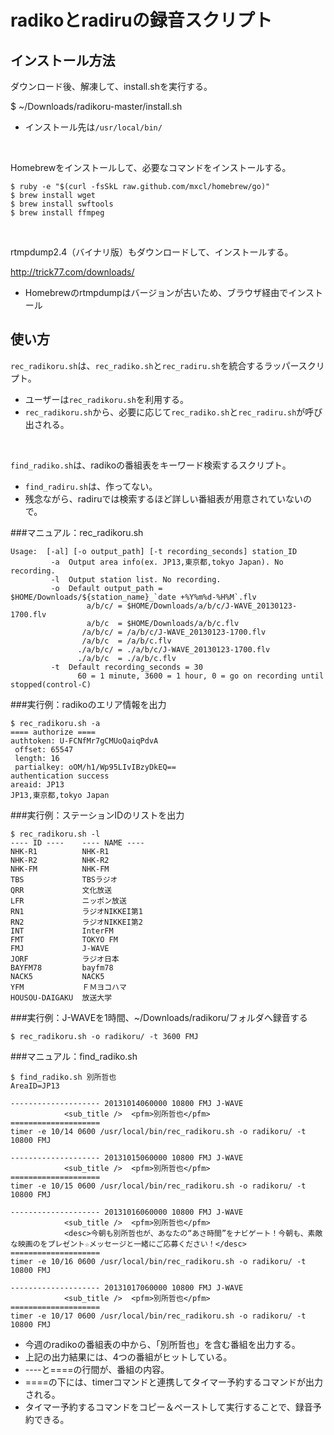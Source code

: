 radikoとradiruの録音スクリプト
===========================

インストール方法
-------------

ダウンロード後、解凍して、install.shを実行する。

  $ ~/Downloads/radikoru-master/install.sh

* インストール先は`/usr/local/bin/`

<br />

Homebrewをインストールして、必要なコマンドをインストールする。

	$ ruby -e "$(curl -fsSkL raw.github.com/mxcl/homebrew/go)"
	$ brew install wget
	$ brew install swftools
	$ brew install ffmpeg

<br />

rtmpdump2.4（バイナリ版）もダウンロードして、インストールする。

http://trick77.com/downloads/

* Homebrewのrtmpdumpはバージョンが古いため、ブラウザ経由でインストール

使い方
-----

`rec_radikoru.sh`は、`rec_radiko.sh`と`rec_radiru.sh`を統合するラッパースクリプト。

* ユーザーは`rec_radikoru.sh`を利用する。
* `rec_radikoru.sh`から、必要に応じて`rec_radiko.sh`と`rec_radiru.sh`が呼び出される。

<br />

`find_radiko.sh`は、radikoの番組表をキーワード検索するスクリプト。

* `find_radiru.sh`は、作ってない。
* 残念ながら、radiruでは検索するほど詳しい番組表が用意されていないので。

###マニュアル：rec_radikoru.sh

	Usage:  [-al] [-o output_path] [-t recording_seconds] station_ID
		     -a  Output area info(ex. JP13,東京都,tokyo Japan). No recording.
		     -l  Output station list. No recording.
		     -o  Default output_path = $HOME/Downloads/${station_name}_`date +%Y%m%d-%H%M`.flv
		             a/b/c/ = $HOME/Downloads/a/b/c/J-WAVE_20130123-1700.flv
		             a/b/c  = $HOME/Downloads/a/b/c.flv
		            /a/b/c/ = /a/b/c/J-WAVE_20130123-1700.flv
		            /a/b/c  = /a/b/c.flv
		           ./a/b/c/ = ./a/b/c/J-WAVE_20130123-1700.flv
		           ./a/b/c  = ./a/b/c.flv
		     -t  Default recording_seconds = 30
		           60 = 1 minute, 3600 = 1 hour, 0 = go on recording until stopped(control-C)

###実行例：radikoのエリア情報を出力

	$ rec_radikoru.sh -a
	==== authorize ====
	authtoken: U-FCNfMr7gCMUoQaiqPdvA
	 offset: 65547
	 length: 16
	 partialkey: oOM/h1/Wp95LIvIBzyDkEQ==
	authentication success
	areaid: JP13
	JP13,東京都,tokyo Japan

###実行例：ステーションIDのリストを出力

	$ rec_radikoru.sh -l
	---- ID ----    ---- NAME ----
	NHK-R1          NHK-R1
	NHK-R2          NHK-R2
	NHK-FM          NHK-FM
	TBS             TBSラジオ
	QRR             文化放送
	LFR             ニッポン放送
	RN1             ラジオNIKKEI第1 
	RN2             ラジオNIKKEI第2
	INT             InterFM
	FMT             TOKYO FM
	FMJ             J-WAVE
	JORF            ラジオ日本 
	BAYFM78         bayfm78
	NACK5           NACK5
	YFM             ＦＭヨコハマ 
	HOUSOU-DAIGAKU  放送大学

###実行例：J-WAVEを1時間、~/Downloads/radikoru/フォルダへ録音する
           
	$ rec_radikoru.sh -o radikoru/ -t 3600 FMJ

###マニュアル：find_radiko.sh

	$ find_radiko.sh 別所哲也
	AreaID=JP13
	
	-------------------- 20131014060000 10800 FMJ J-WAVE
	            <sub_title />  <pfm>別所哲也</pfm>
	====================
	timer -e 10/14 0600 /usr/local/bin/rec_radikoru.sh -o radikoru/ -t 10800 FMJ
	
	-------------------- 20131015060000 10800 FMJ J-WAVE
	            <sub_title />  <pfm>別所哲也</pfm>
	====================
	timer -e 10/15 0600 /usr/local/bin/rec_radikoru.sh -o radikoru/ -t 10800 FMJ
	
	-------------------- 20131016060000 10800 FMJ J-WAVE
	            <sub_title />  <pfm>別所哲也</pfm>
	            <desc>今朝も別所哲也が、あなたの“あさ時間”をナビゲート！今朝も、素敵な映画のをプレゼント☆メッセージと一緒にご応募ください！</desc>
	====================
	timer -e 10/16 0600 /usr/local/bin/rec_radikoru.sh -o radikoru/ -t 10800 FMJ
	
	-------------------- 20131017060000 10800 FMJ J-WAVE
	            <sub_title />  <pfm>別所哲也</pfm>
	====================
	timer -e 10/17 0600 /usr/local/bin/rec_radikoru.sh -o radikoru/ -t 10800 FMJ

* 今週のradikoの番組表の中から、「別所哲也」を含む番組を出力する。
* 上記の出力結果には、4つの番組がヒットしている。
* ----と====の行間が、番組の内容。
* ====の下には、timerコマンドと連携してタイマー予約するコマンドが出力される。
* タイマー予約するコマンドをコピー＆ペーストして実行することで、録音予約できる。
